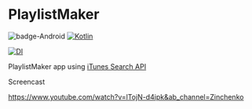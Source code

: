 # PlaylistMaker

![badge-Android](https://img.shields.io/badge/Platform-Android-brightgreen)
[![Kotlin](https://img.shields.io/badge/Kotlin-1.7.10-blue.svg?style=flat&logo=kotlin)](https://kotlinlang.org)

[![DI](https://img.shields.io/badge/koin-brightgreen)](https://github.com/InsertKoinIO/koin)

PlaylistMaker app using [iTunes Search API](https://developer.apple.com/library/archive/documentation/AudioVideo/Conceptual/iTuneSearchAPI/index.html#//apple_ref/doc/uid/TP40017632-CH3-SW1) <br>

Screencast 

https://www.youtube.com/watch?v=lTojN-d4ipk&ab_channel=Zinchenko
